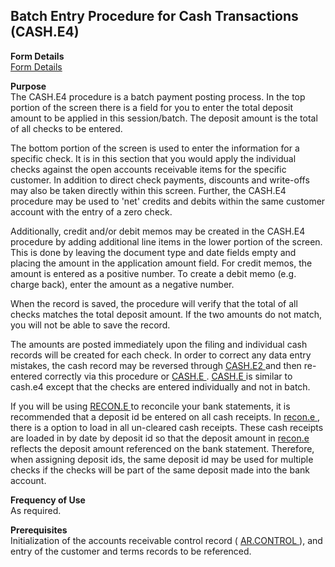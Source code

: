##  Batch Entry Procedure for Cash Transactions (CASH.E4)

<PageHeader />

**Form Details**  
[ Form Details ](CASH-E4-1/README.md)   

**Purpose**  
The CASH.E4 procedure is a batch payment posting process. In the top portion
of the screen there is a field for you to enter the total deposit amount to be
applied in this session/batch. The deposit amount is the total of all checks
to be entered.  
  
The bottom portion of the screen is used to enter the information for a
specific check. It is in this section that you would apply the individual
checks against the open accounts receivable items for the specific customer.
In addition to direct check payments, discounts and write-offs may also be
taken directly within this screen. Further, the CASH.E4 procedure may be used
to 'net' credits and debits within the same customer account with the entry of
a zero check.  
  
Additionally, credit and/or debit memos may be created in the CASH.E4
procedure by adding additional line items in the lower portion of the screen.
This is done by leaving the document type and date fields empty and placing
the amount in the application amount field. For credit memos, the amount is
entered as a positive number. To create a debit memo (e.g. charge back), enter
the amount as a negative number.  
  
When the record is saved, the procedure will verify that the total of all
checks matches the total deposit amount. If the two amounts do not match, you
will not be able to save the record.  
  
The amounts are posted immediately upon the filing and individual cash records will be created for each check. In order to correct any data entry mistakes, the cash record may be reversed through [ CASH.E2 ](../CASH-E2/README.md) and then re-entered correctly via this procedure or [ CASH.E ](../CASH-E/README.md) . [ CASH.E ](../CASH-E/README.md) is similar to cash.e4 except that the checks are entered individually and not in batch.   
  
If you will be using [ RECON.E ](../RECON-E/README.md) to reconcile your bank statements, it is recommended that a deposit id be entered on all cash receipts. In [ recon.e ](../../../../../../../../../../../rover/AP-OVERVIEW/AP-ENTRY/ACCT-CONTROL/ACCT-CONTROL-1/ar-e/AR-E-1/CASH-E/recon-e) , there is a option to load in all un-cleared cash receipts. These cash receipts are loaded in by date by deposit id so that the deposit amount in [ recon.e ](../../../../../../../../../../../rover/AP-OVERVIEW/AP-ENTRY/ACCT-CONTROL/ACCT-CONTROL-1/ar-e/AR-E-1/CASH-E/recon-e) reflects the deposit amount referenced on the bank statement. Therefore, when assigning deposit ids, the same deposit id may be used for multiple checks if the checks will be part of the same deposit made into the bank account. 

**Frequency of Use**  
As required.

**Prerequisites**  
Initialization of the accounts receivable control record ( [ AR.CONTROL ](../AR-CONTROL/README.md) ), and entry of the customer and terms records to be referenced. 

<badge text= "Version 8.10.57" vertical="middle" />

<PageFooter />
